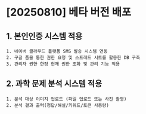 
# [20250810] 베타 버전 배포
## 1. 본인인증 시스템 적용
    1. 네이버 클라우드 플랫폼 SMS 발송 시스템 연동
    2. 구글 폼을 통한 권한 요청 및 스프레드 시트를 활용한 DB 구축
    3. 관리자 권한 한정 현재 권한 조화 및 관리 기능 적용

## 2. 과학 문제 분석 시스템 적용
    1. 분석 대상 이미지 업로드 (파일 업로드 또는 사진 촬영)
    2. 분석 결과 출력(정답/해설/키워드/토큰 사용량) 
